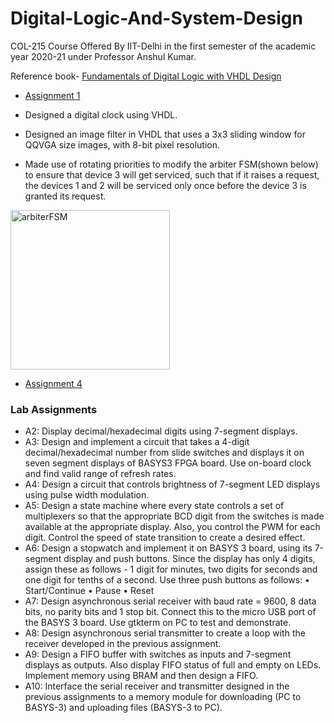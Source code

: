 # Digital-Logic-And-System-Design
COL-215 Course Offered By IIT-Delhi in the first semester of the academic year 2020-21 under Professor Anshul Kumar. 

Reference book- [Fundamentals of Digital Logic with VHDL Design](https://www.flipkart.com/fundamentals-digital-logic-vhdl-design-cd-rom/p/itmfbum95rwfqqza)

- [Assignment 1](https://github.com/anannyamathur/Digital-Logic-And-System-Design/blob/main/Assignment%201.pdf)

- Designed a digital clock using VHDL. 

- Designed an image filter in VHDL that uses a 3x3 sliding window for QQVGA size images, with 8-bit pixel resolution. 


- Made use of rotating priorities to modify the arbiter FSM(shown below) to ensure that device 3 will get serviced, such that if it raises a request, the
devices 1 and 2 will be serviced only once before the device 3 is granted its request.



<img width="255" alt="arbiterFSM" src="https://user-images.githubusercontent.com/78497850/107569799-b9f33d80-6c0e-11eb-9299-24e2acd79bd2.PNG">

- [Assignment 4](https://github.com/anannyamathur/Digital-Logic-And-System-Design/blob/main/Assignment%204.pdf)


### Lab Assignments   
- A2: Display decimal/hexadecimal digits using 7-segment displays.
- A3: Design and implement a circuit that takes a 4-digit decimal/hexadecimal number from slide switches and displays it on seven segment displays of BASYS3 FPGA board. Use on-board clock and find valid range of refresh rates.
- A4: Design a circuit that controls brightness of 7-segment LED displays using pulse width modulation. 
- A5: Design a state machine where every state controls a set of multiplexers so that the appropriate BCD digit from the switches is made available at the appropriate display. Also, you control the PWM for each digit. Control the speed of state transition to create a desired effect.
- A6: Design a stopwatch and implement it on BASYS 3 board, using its 7-segment display and push
buttons. Since the display has only 4 digits, assign these as follows - 1 digit for minutes, two
digits for seconds and one digit for tenths of a second. Use three push buttons as follows:
• Start/Continue • Pause • Reset 
- A7: Design asynchronous serial receiver with baud rate = 9600, 8 data bits, no parity bits and 1 stop bit. Connect this to the micro USB port of the BASYS 3 board. Use gtkterm on PC to test and demonstrate.
- A8: Design asynchronous serial transmitter to create a loop with the receiver developed in the previous assignment.
- A9: Design a FIFO buffer with switches as inputs and 7-segment displays as outputs. Also display FIFO status of full and empty on LEDs. Implement memory using BRAM and then design a FIFO.
- A10: Interface the serial receiver and transmitter designed in the previous assignments to a memory module for downloading (PC to BASYS-3) and uploading files (BASYS-3 to PC). 


